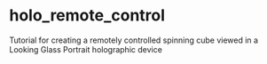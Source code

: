 # holo_remote_control
Tutorial for creating a remotely controlled spinning cube viewed in a Looking Glass Portrait holographic device
